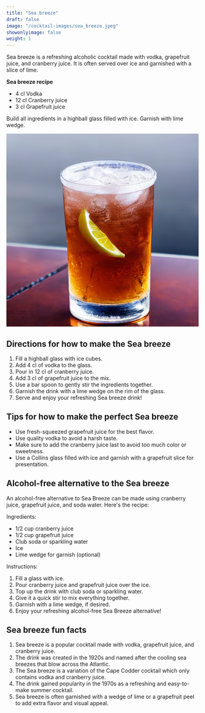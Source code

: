 ```yaml
---
title: "Sea breeze"
draft: false
image: "/cocktail-images/sea_breeze.jpeg"
showonlyimage: false
weight: 1
---
```


Sea breeze is a refreshing alcoholic cocktail made with vodka, grapefruit juice, and cranberry juice. It is often served over ice and garnished with a slice of lime.

<!--more-->

**Sea breeze recipe**

- 4 cl Vodka
- 12 cl Cranberry juice
- 3 cl Grapefruit juice


Build all ingredients in a highball glass filled with ice. Garnish with lime wedge.

![](/cocktail-images/sea_breeze.jpeg)


## Directions for how to make the Sea breeze

1. Fill a highball glass with ice cubes.
2. Add 4 cl of vodka to the glass.
3. Pour in 12 cl of cranberry juice.
4. Add 3 cl of grapefruit juice to the mix.
5. Use a bar spoon to gently stir the ingredients together.
6. Garnish the drink with a lime wedge on the rim of the glass.
7. Serve and enjoy your refreshing Sea breeze drink!

## Tips for how to make the perfect Sea breeze

- Use fresh-squeezed grapefruit juice for the best flavor.
- Use quality vodka to avoid a harsh taste.
- Make sure to add the cranberry juice last to avoid too much color or sweetness.
- Use a Collins glass filled with ice and garnish with a grapefruit slice for presentation.

## Alcohol-free alternative to the Sea breeze

An alcohol-free alternative to Sea Breeze can be made using cranberry juice, grapefruit juice, and soda water. Here's the recipe:

Ingredients:
- 1/2 cup cranberry juice
- 1/2 cup grapefruit juice
- Club soda or sparkling water
- Ice
- Lime wedge for garnish (optional)

Instructions:
1. Fill a glass with ice.
2. Pour cranberry juice and grapefruit juice over the ice.
3. Top up the drink with club soda or sparkling water.
4. Give it a quick stir to mix everything together.
5. Garnish with a lime wedge, if desired.
6. Enjoy your refreshing alcohol-free Sea Breeze alternative!

## Sea breeze fun facts

1. Sea breeze is a popular cocktail made with vodka, grapefruit juice, and cranberry juice.
2. The drink was created in the 1920s and named after the cooling sea breezes that blow across the Atlantic.
3. The Sea breeze is a variation of the Cape Codder cocktail which only contains vodka and cranberry juice.
4. The drink gained popularity in the 1970s as a refreshing and easy-to-make summer cocktail.
5. Sea breeze is often garnished with a wedge of lime or a grapefruit peel to add extra flavor and visual appeal.

